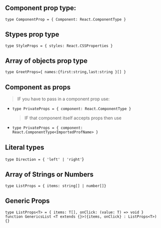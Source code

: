 ## Component prop type:

`type ComponentProp = { Component: React.ComponentType }`

## Stypes prop type

`type StyleProps = { styles: React.CSSProperties }`

## Array of objects prop type

`type GreetProps={ names:{first:string,last:string }[] }`

## Component as props

> IF you have to pass in a component prop use:

- `type PrivateProps = { component: React.ComponentType }`
  > IF that component itself accepts props then use
- `type PrivateProps = { component: React.ComponentType<ImportedProfName> }`

## Literal types

`type Direction = { 'left' | 'right'`}

## Array of Strings or Numbers

`type ListProps = { items: string[] | number[]}`

## Generic Props

`type ListProps<T> = { items: T[], onClick: (value: T) => void }`
`function GenericsList <T extends {}>({items, onClick} : ListProps<T>){}`
